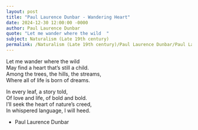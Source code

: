 ```yaml
---
layout: post
title: "Paul Laurence Dunbar - Wandering Heart"
date: 2024-12-30 12:00:00 -0000
author: Paul Laurence Dunbar
quote: "Let me wander where the wild  "
subject: Naturalism (Late 19th century)
permalink: /Naturalism (Late 19th century)/Paul Laurence Dunbar/Paul Laurence Dunbar - Wandering Heart
---
```


Let me wander where the wild  
May find a heart that’s still a child.  
Among the trees, the hills, the streams,  
Where all of life is born of dreams.  

In every leaf, a story told,  
Of love and life, of bold and bold.  
I’ll seek the heart of nature’s creed,  
In whispered language, I will heed.

- Paul Laurence Dunbar
